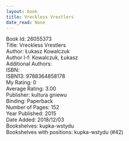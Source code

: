 ```yaml
---
layout: book
title: Vreckless Vrestlers
date_read: None
---
```


Book Id: 26055373<br />
Title: Vreckless Vrestlers<br />
Author: Łukasz Kowalczuk<br />
Author l-f: Kowalczuk, Łukasz<br />
Additional Authors: <br />
ISBN: <br />
ISBN13: 9788364858178<br />
My Rating: 0<br />
Average Rating: 3.00<br />
Publisher: kultura gniewu<br />
Binding: Paperback<br />
Number of Pages: 152<br />
Year Published: 2015<br />
Date Added: 2018/12/03<br />
Bookshelves: kupka-wstydu<br />
Bookshelves with positions: kupka-wstydu (#42)<br />

